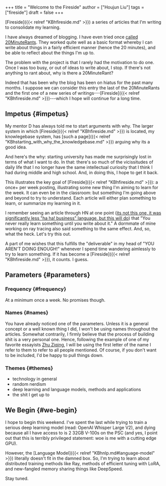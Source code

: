 +++
title = "Welcome to the Fireside"
author = ["Houjun Liu"]
tags = ["fireside"]
draft = false
+++

[Fireside]({{< relref "KBhfireside.md" >}}) a series of articles that I'm writing to consolidate my learning.

I have always dreamed of blogging. I have even tried once [called 20MinuteRants](https://medium.com/20minuterants). They worked quite well as a basic format whereby I can write about things in a fairly efficient manner (hence the 20 minutes), and be able to reflect about the things I'm up to.

The problem with the project is that I rarely had the motivation to do one. Once I was too busy, or out of ideas to write about, I stop. If there's not anything to rant about, why is there a 20MinuteRant?

Indeed that has been why the blog has been on hiatus for the past many months. I suppose we can consider this entry the last of the 20MinuteRants and the first one of a new series of writings---[Fireside]({{< relref "KBhfireside.md" >}})---which I hope will continue for a long time.


## Impetus {#impetus}

My mentor D has always told me to start arguments with why. The larger system in which [Fireside]({{< relref "KBhfireside.md" >}}) is located, my knowlegebase system, has [such a page]({{< relref "KBhstarting_with_why_the_knowledgebase.md" >}}) arguing why its a good idea.

And here's the why: starting university has made me surprisingly lost in terms of what I want to do. In that: there's so much of the vicissitudes of daily life that I no longer have the same intellectual curiosity that I think I had during middle and high school. And, in doing this, I hope to get it back.

This illustrates the key goal of [Fireside]({{< relref "KBhfireside.md" >}}): a once+ per week posting, illustrating some new thing I'm aiming to learn for the week. It can even be in the classroom: but something I'm going above and beyond to try to understand. Each article will either plan something to learn, or summarize my learning in it.

I remember seeing an article through HN at one point ([its not this one, it was significantly less "ha ha! business" language, but this will do](https://addyosmani.com/blog/write-learn/)) that "You never really learn something until you write about it." A dormmate of mine working on ray tracing also said something to the same effect. And, so, what the heck. Let's try this out.

A part of me wishes that this fulfills the "deliverable" in my head of "YOU AREN'T DOING ENOUGH!" whenever I spend time wandering aimlessly to try to learn something. If it has become a [Fireside]({{< relref "KBhfireside.md" >}}), it counts. I guess.


## Parameters {#parameters}


### Frequency {#frequency}

At a minimum once a week. No promises though.


### Names {#names}

You have already noticed one of the parameters. Unless it is a general concept or a well known thing I did, I won't be using names throughout the articles. Somewhat contrarily, I firmly believe that the process of building shit is a very personal one. Hence, following the example of one of my favorite essayists [Zhu Ziqing](https://en.wikipedia.org/wiki/Zhu_Ziqing), I will be using the first letter of the name I refer to them to refer to all people mentioned. Of course, if you don't want to be included, I'd be happy to pull things down.


### Themes {#themes}

-   technology in general
-   random nerdism
-   deep learning and language models, methods and applications
-   the shit I get up to


## We Begin {#we-begin}

I hope to begin this weekend. I've spent the last while trying to train a serious deep learning model (read: OpenAI Whisper Large V2), and dying because all I have access to is 2 32GB V-100s on the PSC (and yes, I point out that this is terribly privileged statement: woe is me with a cutting edge GPU).

However, the [Language Model]({{< relref "KBhnlp.md#language-model" >}}) literally doesn't fit in the damned box. So, I'm trying to learn about distributed training methods like Ray, methods of efficient tuning with LoRA, and new-fangled memory sharing things like DeepSpeed.

Stay tuned.
